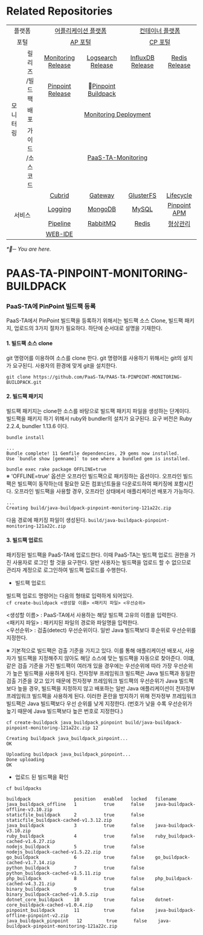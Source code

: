 Related Repositories
=======================
<table>
  <tr>
    <td colspan=2 align=center>
      플랫폼
    </td>
    <td colspan=2 align=center>
      <a href="https://github.com/PaaS-TA/portal-deployment/commits?author=okpc579">어플리케이션 플랫폼</a>
    </td>
    <td colspan=2 align=center>
      <a href="https://github.com/PaaS-TA/portal-deployment/commits?author=okpc579">컨테이너 플랫폼</a>
    </td>
  </tr>
  <tr>
    <td colspan=2 align=center>
      포털
    </td>
    <td colspan=2 align=center>
      <a href="https://github.com/PaaS-TA/portal-deployment/commits?author=okpc579">AP 포털</a>
    </td>
    <td colspan=2 align=center>
      <a href="https://github.com/PaaS-TA/portal-deployment/commits?author=okpc579">CP 포털</a>
    </td>
  </tr>
  <tr align=center>
    <td rowspan=4>모니터링</td>
    <td rowspan=2>릴리즈<br>/빌드팩</td>
    <td><a href="https://github.com/PaaS-TA/PaaS-TA-Monitoring-Release">Monitoring Release</a></td>
    <td><a href="https://github.com/PaaS-TA/paas-ta-monitoring-logsearch-release">Logsearch Release</a></td>
    <td><a href="https://github.com/PaaS-TA/paas-ta-monitoring-influxdb-release">InfluxDB Release</a></td>
    <td><a href="https://github.com/PaaS-TA/paas-ta-monitoring-redis-release">Redis Release</a></td>
  </tr>
  <tr align=center>
    <td><a href="https://github.com/PaaS-TA/PAAS-TA-PINPOINT-MONITORING-RELEASE">Pinpoint Release</td>
    <td>🚩<a href="https://github.com/PaaS-TA/PAAS-TA-PINPOINT-MONITORING-BUILDPACK">Pinpoint Buildpack</td>
    <td></td>
    <td></td>
  </tr>
  <tr align=center>
    <td>배포</td>
    <td colspan=4><a href="https://github.com/PaaS-TA/monitoring-deployment">Monitoring Deployment</td>
  </tr>
  <tr align=center>
    <td>가이드<br>/소스 코드</td>
    <td colspan=4><a href="https://github.com/PaaS-TA/PaaS-TA-Monitoring">PaaS-TA-Monitoring</a></td>
  </tr>
  </tr>
  <tr align=center>
    <td rowspan=4 colspan=2>
      서비스
    </td>
    <td>
      <a href="https://github.com/PaaS-TA/portal-deployment/commits?author=okpc579">Cubrid</a>
    </td>
    <td>
      <a href="https://github.com/PaaS-TA/portal-deployment/commits?author=okpc579">Gateway</a>
    </td>
    <td>
      <a href="https://github.com/PaaS-TA/portal-deployment/commits?author=okpc579">GlusterFS</a>
    </td>
    <td>
      <a href="https://github.com/PaaS-TA/portal-deployment/commits?author=okpc579">Lifecycle</a>
    </td>
  </tr>
  <tr align=center>
    <td>
      <a href="https://github.com/PaaS-TA/portal-deployment/commits?author=okpc579">Logging</a>
    </td>
    <td>
      <a href="https://github.com/PaaS-TA/portal-deployment/commits?author=okpc579">MongoDB</a>
    </td>
    <td>
      <a href="https://github.com/PaaS-TA/portal-deployment/commits?author=okpc579">MySQL</a>
    </td>
    <td>
      <a href="https://github.com/PaaS-TA/portal-deployment/commits?author=okpc579">Pinpoint APM</a>
    </td>
  </tr>
  <tr align=center>
    <td>
      <a href="https://github.com/PaaS-TA/portal-deployment/commits?author=okpc579">Pipeline</a>
    </td>
    <td align=center>
      <a href="https://github.com/PaaS-TA/portal-deployment/commits?author=okpc579">RabbitMQ</a>
    </td>
    <td>
      <a href="https://github.com/PaaS-TA/portal-deployment/commits?author=okpc579">Redis</a>
    </td>
    <td>
      <a href="https://github.com/PaaS-TA/portal-deployment/commits?author=okpc579">형상관리</a>
    </td>
  </tr>
  <tr align=center>
    <td>
      <a href="https://github.com/PaaS-TA/portal-deployment/commits?author=okpc579">WEB-IDE</a>
    </td>
    <td>
    </td>
    <td>
    </td>
    <td>
    </td>
  </tr>
</table>
<i>*🚩─ You are here.</i>

# PAAS-TA-PINPOINT-MONITORING-BUILDPACK

### PaaS-TA에 PinPoint 빌드팩 등록
PaaS-TA에서 PinPoint 빌드팩을 등록하기 위해서는 빌드팩 소스 Clone, 빌드팩 패키지, 업로드의 3가지 절차가 필요하다. 하단에 순서대로 설명을 기재한다.


#### 1. 빌드팩 소스 clone
git 명령어를 이용하여 소스를 clone 한다. git 명령어를 사용하기 위해서는 git의 설치가 요구된디. 사용자의 환경에 맞게 git을 설치한다.

`git clone https://github.com/PaaS-TA/PAAS-TA-PINPOINT-MONITORING-BUILDPACK.git`  


#### 2. 빌드팩 패키지
빌드팩 패키지는 clone한 소스를 바탕으로 빌드팩 패키지 파일을 생성하는 단계이다. 빌드팩을 패키지 하기 위해서 ruby와 bundler의 설치가 요구된다. 요구 버전은 Ruby 2.2.4, bundler 1.13.6 이다. 

`bundle install`  
```
...
Bundle complete! 11 Gemfile dependencies, 29 gems now installed.
Use `bundle show [gemname]` to see where a bundled gem is installed.
```  

`bundle exec rake package OFFLINE=true`  
※ 'OFFLINE=true' 옵션은 오프라인 빌드팩으로 패키징하는 옵션이다. 오프라인 빌드팩은 빌드팩이 동작하는데 필요한 모든 컴포넌트들을 다운로드하여 패키징에 포함시킨다. 오프라인 빌드팩을 사용할 경우, 오프라인 상태에서 애플리케이션 배포가 가능하다.

```
...
Creating build/java-buildpack-pinpoint-monitoring-121a22c.zip
```  

다음 경로에 패키징 파일이 생성된다.
`build/java-buildpack-pinpoint-monitoring-121a22c.zip`


#### 3. 빌드팩 업로드
패키징된 빌드팩을 PaaS-TA에 업로드한다. 이때 PaaS-TA는 빌드팩 업로드 권한을 가진 사용자로 로그인 할 것을 요구한다. 일반 사용자는 빌드팩을 업로드 할 수 없으므로 관리자 계정으로 로그인하여 빌드팩 업로드를 수행한다.

- 빌드팩 업로드  

빌드팩 업로드 명령어는 다음의 형태로 입력하게 되어있다.  
`cf create-buildpack <생성할 이름> <패키지 파일> <우선순위>`  

<생성할 이름> : PaaS-TA에서 사용하는 해당 빌드팩 고유의 이름을 입력한다.  
<패키지 파일> : 패키지된 파일의 경로와 파일명을 입력한다.  
<우선순위> : 검출(detect) 우선순위이다. 일반 Java 빌드팩보다 후순위로 우선순위를 지정한다.  

<div id='notice-01'></div>
※ 기본적으로 빌드팩은 검출 기준을 가지고 있다. 이를 통해 애플리케이션 배포시, 사용자가 빌드팩을 지정해주지 않아도 해당 소스에 맞는 빌드팩을 자동으로 찾아준다. 이떄, 같은 검출 기준을 가진 빌드팩이 여러개 있을 경우에는 우선순위에 따라 가장 우선순위가 높은 빌드팩을 사용하게 된다. 전자정부 프레임워크 빌드팩은 Java 빌드팩과 동일한 검출 기준을 갖고 있기 때문에 전자정부 프레임워크 빌드팩의 우선순위가 Java 빌드팩보다 높을 경우, 빌드팩을 지정하지 않고 배포하는 일반 Java 애플리케이션이 전자정부 프레임워크 빌드팩을 사용하게 된다. 이러한 혼란을 방지하기 위해 전자정부 프레임워크 빌드팩은 Java 빌드팩보다 우선 순위를 낮게 지정한다. (번호가 낮을 수록 우선순위가 높기 때문에 Java 빌드팩보다 높은 번호로 지정한다.)

`cf create-buildpack java_buildpack_pinpoint build/java-buildpack-pinpoint-monitoring-121a22c.zip 12`  

```
Creating buildpack java_buildpack_pinpoint...
OK

Uploading buildpack java_buildpack_pinpoint...
Done uploading
OK
```

- 업로드 된 빌드팩을 확인  

`cf buildpacks`  

```
buildpack                position   enabled   locked   filename
java_buildpack_offline   1          true      false    java-buildpack-offline-v3.10.zip
staticfile_buildpack     2          true      false    staticfile_buildpack-cached-v1.3.12.zip
java_buildpack           3          true      false    java-buildpack-v3.10.zip
ruby_buildpack           4          true      false    ruby_buildpack-cached-v1.6.27.zip
nodejs_buildpack         5          true      false    nodejs_buildpack-cached-v1.5.22.zip
go_buildpack             6          true      false    go_buildpack-cached-v1.7.14.zip
python_buildpack         7          true      false    python_buildpack-cached-v1.5.11.zip
php_buildpack            8          true      false    php_buildpack-cached-v4.3.21.zip
binary_buildpack         9          true      false    binary_buildpack-cached-v1.0.5.zip
dotnet_core_buildpack    10         true      false    dotnet-core_buildpack-cached-v1.0.4.zip
pinpoint_buildpack       11         true      false    java-buildpack-offline-pinpoint-v2.zip
java_buildpack_pinpoint   12         true      false    java-buildpack-pinpoint-monitoring-121a22c.zip
```
